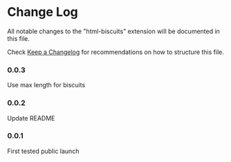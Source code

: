 # Change Log

All notable changes to the "html-biscuits" extension will be documented in this file.

Check [Keep a Changelog](http://keepachangelog.com/) for recommendations on how to structure this file.

### 0.0.3

Use max length for biscuits

### 0.0.2

Update README

### 0.0.1

First tested public launch
